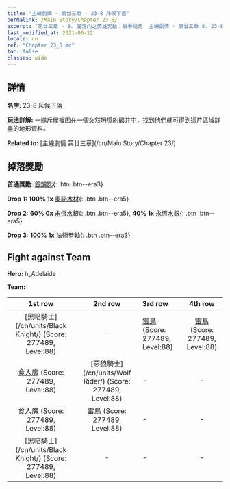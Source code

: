 ```yaml
---
title: "主線劇情 - 第廿三章 - 23-8 斥候下落"
permalink: /Main Story/Chapter 23_8/
excerpt: "第廿三章 - 8. 魔法门之英雄无敌：战争纪元  主線劇情 - 第廿三章_8. 23-8 斥候下落"
last_modified_at: 2021-06-22
locale: cn
ref: "Chapter 23_8.md"
toc: false
classes: wide
---
```


## 詳情

 **名字:** 23-8 斥候下落

 **玩法詳解:** 一隊斥候被困在一個突然坍塌的礦井中，找到他們就可得到這片區域詳盡的地形資料。

 **Related to:** [主線劇情 第廿三章](/cn/Main Story/Chapter 23/)

## 掉落獎勵

 **首通獎勵:** [銀鑰匙](/cn/Items/con_693/){: .btn .btn--era3}

 **Drop 1:** **100% 1x** [奧祕木材](/cn/Items/mat_76/){: .btn .btn--era5}

 **Drop 2:** **60% 0x** [永恆水銀](/cn/Items/mat_70/){: .btn .btn--era5}, **40% 1x** [永恆水銀](/cn/Items/mat_70/){: .btn .btn--era5}

 **Drop 3:** **100% 1x** [法術卷軸](/cn/Items/con_694/){: .btn .btn--era3}


## Fight against Team
 **Hero:** h_Adelaide

 **Team:**


  | 1st row | 2nd row | 3rd row | 4th row |
  |:----:|:----:|:----|:----:|
  | [黑暗騎士](/cn/units/Black Knight/) (Score: 277489, Level:88)  | - | [雷鳥](/cn/units/Roc/) (Score: 277489, Level:88)  | [雷鳥](/cn/units/Roc/) (Score: 277489, Level:88)  |
  | [食人魔](/cn/units/Ogre/) (Score: 277489, Level:88)  | [惡狼騎士](/cn/units/Wolf Rider/) (Score: 277489, Level:88)  | - | - |
  | [食人魔](/cn/units/Ogre/) (Score: 277489, Level:88)  | [雷鳥](/cn/units/Roc/) (Score: 277489, Level:88)  | - | - |
  | [黑暗騎士](/cn/units/Black Knight/) (Score: 277489, Level:88)  | - | - | - |


